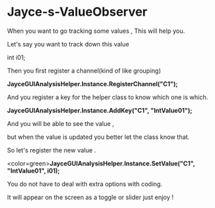 # Jayce-s-ValueObserver
When you want to go tracking some values , This will help you.

Let's say you want to track down this value

int i01;

Then you first register a channel(kind of like grouping) 

<b>JayceGUIAnalysisHelper.Instance.RegisterChannel("C1");</b>

And you register a key for the helper class to know which one is which.

<b>JayceGUIAnalysisHelper.Instance.AddKey("C1", "IntValue01");</b>


And you will be able to see the value ,

but when the value is updated you better let the class know that.

So let's register the new value . 

<color=green><b>JayceGUIAnalysisHelper.Instance.SetValue("C1", "IntValue01", i01);</b></color>




You do not have to deal with extra options with coding.

It will appear on the screen as a toggle or slider just enjoy !
